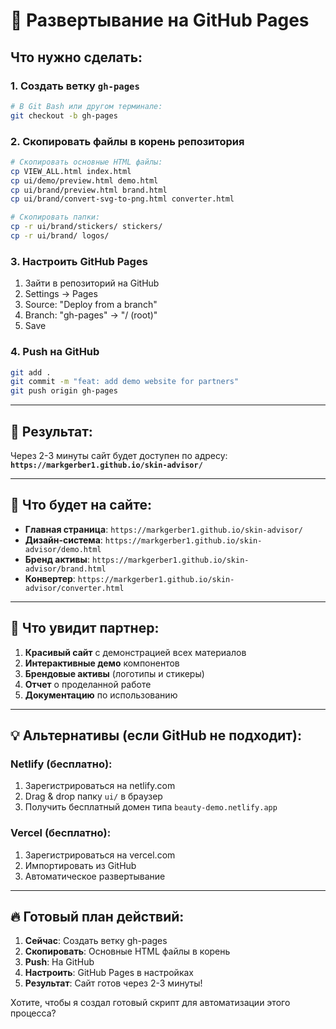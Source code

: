 # 🚀 Развертывание на GitHub Pages

## Что нужно сделать:

### 1. Создать ветку `gh-pages`
```bash
# В Git Bash или другом терминале:
git checkout -b gh-pages
```

### 2. Скопировать файлы в корень репозитория
```bash
# Скопировать основные HTML файлы:
cp VIEW_ALL.html index.html
cp ui/demo/preview.html demo.html
cp ui/brand/preview.html brand.html
cp ui/brand/convert-svg-to-png.html converter.html

# Скопировать папки:
cp -r ui/brand/stickers/ stickers/
cp -r ui/brand/ logos/
```

### 3. Настроить GitHub Pages
1. Зайти в репозиторий на GitHub
2. Settings → Pages
3. Source: "Deploy from a branch"
4. Branch: "gh-pages" → "/ (root)"
5. Save

### 4. Push на GitHub
```bash
git add .
git commit -m "feat: add demo website for partners"
git push origin gh-pages
```

---

## 🎯 Результат:

Через 2-3 минуты сайт будет доступен по адресу:
**`https://markgerber1.github.io/skin-advisor/`**

---

## 📁 Что будет на сайте:

- **Главная страница**: `https://markgerber1.github.io/skin-advisor/`
- **Дизайн-система**: `https://markgerber1.github.io/skin-advisor/demo.html`
- **Бренд активы**: `https://markgerber1.github.io/skin-advisor/brand.html`
- **Конвертер**: `https://markgerber1.github.io/skin-advisor/converter.html`

---

## 🎨 Что увидит партнер:

1. **Красивый сайт** с демонстрацией всех материалов
2. **Интерактивные демо** компонентов
3. **Брендовые активы** (логотипы и стикеры)
4. **Отчет** о проделанной работе
5. **Документацию** по использованию

---

## 💡 Альтернативы (если GitHub не подходит):

### Netlify (бесплатно):
1. Зарегистрироваться на netlify.com
2. Drag & drop папку `ui/` в браузер
3. Получить бесплатный домен типа `beauty-demo.netlify.app`

### Vercel (бесплатно):
1. Зарегистрироваться на vercel.com
2. Импортировать из GitHub
3. Автоматическое развертывание

---

## 🔥 Готовый план действий:

1. **Сейчас**: Создать ветку gh-pages
2. **Скопировать**: Основные HTML файлы в корень
3. **Push**: На GitHub
4. **Настроить**: GitHub Pages в настройках
5. **Результат**: Сайт готов через 2-3 минуты!

Хотите, чтобы я создал готовый скрипт для автоматизации этого процесса?
